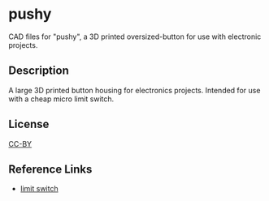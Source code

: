 # pushy

CAD files for "pushy", a 3D printed oversized-button for use with electronic projects.

## Description
A large 3D printed button housing for electronics projects. Intended for use with a cheap micro limit switch.

## License
[CC-BY](https://creativecommons.org/licenses/by-sa/4.0/)

## Reference Links
 - [limit switch](https://www.amazon.ca/DAOKI-Switch-Momentary-Button-Arduino/dp/B07YKH3TDR/ref=asc_df_B07YKH3TDR/?tag=googleshopc0c-20&linkCode=df0&hvadid=706725384648&hvpos=&hvnetw=g&hvrand=11469190186531985805&hvpone=&hvptwo=&hvqmt=&hvdev=c&hvdvcmdl=&hvlocint=&hvlocphy=9001009&hvtargid=pla-1365196303868&mcid=394809fc52cc32f5b7591b336284ebf8&gad_source=1&th=1)
